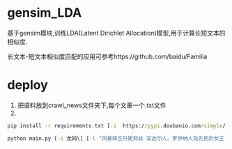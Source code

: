 # gensim_LDA
基于gensim模块,训练LDA(Latent Dirichlet Allocation)模型,用于计算长短文本的相似度.

长文本-短文本相似度匹配的应用可参考https://github.com/baidu/Familia


# deploy
1. 把语料放到crawl_news文件夹下,每个文章一个.txt文件
2. 
```cmd
pip install -r requirements.txt [-i  https://pypi.doubanio.com/simple/  --trusted-host pypi.doubanio.com\]

python main.py [-s 龙妈\] [-l "风暴降生丹妮莉丝 安达尔人、罗伊纳人及先民的女王 七国统治者兼全境守护 大草海的卡丽熙 不焚者 镣铐破碎者 弥撒 弥林的女王 龙母"\]
```
